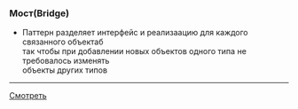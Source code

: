 ### Мост(Bridge)

- Паттерн разделяет интерфейс и реализаацию для каждого связанного объектаб  
так чтобы при добавлении новых объектов одного типа не требовалось изменять  
объекты других типов


---

[Смотреть](bridge.go)